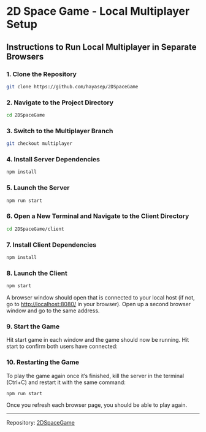 
# 2D Space Game - Local Multiplayer Setup

## Instructions to Run Local Multiplayer in Separate Browsers

### 1. Clone the Repository

```sh
git clone https://github.com/hayasep/2DSpaceGame
```

### 2. Navigate to the Project Directory

```sh
cd 2DSpaceGame
```

### 3. Switch to the Multiplayer Branch

```sh
git checkout multiplayer
```

### 4. Install Server Dependencies

```sh
npm install
```

### 5. Launch the Server

```sh
npm run start
```



### 6. Open a New Terminal and Navigate to the Client Directory

```sh
cd 2DSpaceGame/client
```

### 7. Install Client Dependencies

```sh
npm install
```

### 8. Launch the Client

```sh
npm start
```



A browser window should open that is connected to your local host (if not, go to [http://localhost:8080/](http://localhost:8080/) in your browser). Open up a second browser window and go to the same address.

### 9. Start the Game

Hit start game in each window and the game should now be running. Hit start to confirm both users have connected:



### 10. Restarting the Game

To play the game again once it’s finished, kill the server in the terminal (Ctrl+C) and restart it with the same command:

```sh
npm run start
```

Once you refresh each browser page, you should be able to play again.

---

Repository: [2DSpaceGame](https://github.com/hayasep/2DSpaceGame)
